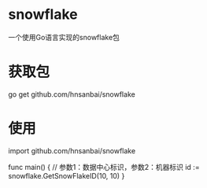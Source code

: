 # snowflake
一个使用Go语言实现的snowflake包



# 获取包
go get github.com/hnsanbai/snowflake


# 使用
import github.com/hnsanbai/snowflake

func main() {
// 参数1：数据中心标识，参数2：机器标识
id := snowflake.GetSnowFlakeID(10, 10)
}
